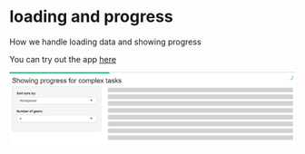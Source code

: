 # loading and progress
How we handle loading data and showing progress


You can try out the app [here](https://shiny.epi-interactive.com/loading)

![alt text](www/loading-thumbnail.png)
